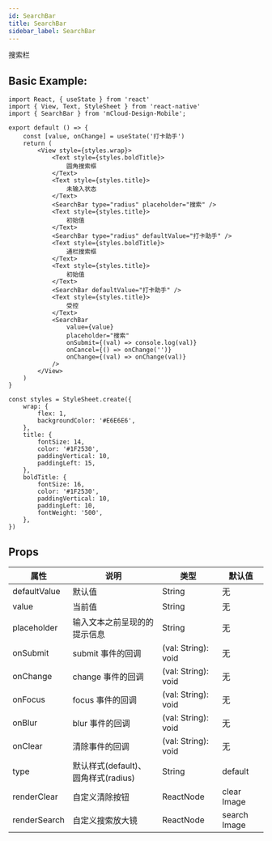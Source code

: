```yaml
---
id: SearchBar
title: SearchBar
sidebar_label: SearchBar
---
```


搜索栏

## Basic Example:

```SnackPlayer name=searchBar-simple
import React, { useState } from 'react'
import { View, Text, StyleSheet } from 'react-native'
import { SearchBar } from 'mCloud-Design-Mobile';

export default () => {
    const [value, onChange] = useState('打卡助手')
    return (
        <View style={styles.wrap}>
            <Text style={styles.boldTitle}>
                圆角搜索框
            </Text>
            <Text style={styles.title}>
                未输入状态
            </Text>
            <SearchBar type="radius" placeholder="搜索" />
            <Text style={styles.title}>
                初始值
            </Text>
            <SearchBar type="radius" defaultValue="打卡助手" />
            <Text style={styles.boldTitle}>
                通栏搜索框
            </Text>
            <Text style={styles.title}>
                初始值
            </Text>
            <SearchBar defaultValue="打卡助手" />
            <Text style={styles.title}>
                受控
            </Text>
            <SearchBar
                value={value}
                placeholder="搜索"
                onSubmit={(val) => console.log(val)}
                onCancel={() => onChange('')}
                onChange={(val) => onChange(val)}
            />
        </View>
    )
}

const styles = StyleSheet.create({
    wrap: {
        flex: 1,
        backgroundColor: '#E6E6E6',
    },
    title: {
        fontSize: 14,
        color: '#1F2530',
        paddingVertical: 10,
        paddingLeft: 15,
    },
    boldTitle: {
        fontSize: 16,
        color: '#1F2530',
        paddingVertical: 10,
        paddingLeft: 10,
        fontWeight: '500',
    },
})

```



## Props

属性 | 说明 | 类型 | 默认值
----|-----|------|------
| defaultValue | 默认值 | String   |  无 |
| value | 当前值 | String   |  无 |
| placeholder | 输入文本之前呈现的的提示信息 | String   |  无 |
| onSubmit | submit 事件的回调 | (val: String): void   |  无 |
| onChange | change 事件的回调 | (val: String): void   |  无 |
| onFocus | focus 事件的回调 | (val: String): void   |  无 |
| onBlur | blur 事件的回调 | (val: String): void   |  无 |
| onClear | 清除事件的回调 | (val: String): void   |  无 |
| type | 默认样式(default)、圆角样式(radius) | String   |  default |
| renderClear | 自定义清除按钮 | ReactNode   |  clear Image |
| renderSearch | 自定义搜索放大镜 | ReactNode   |  search Image |




